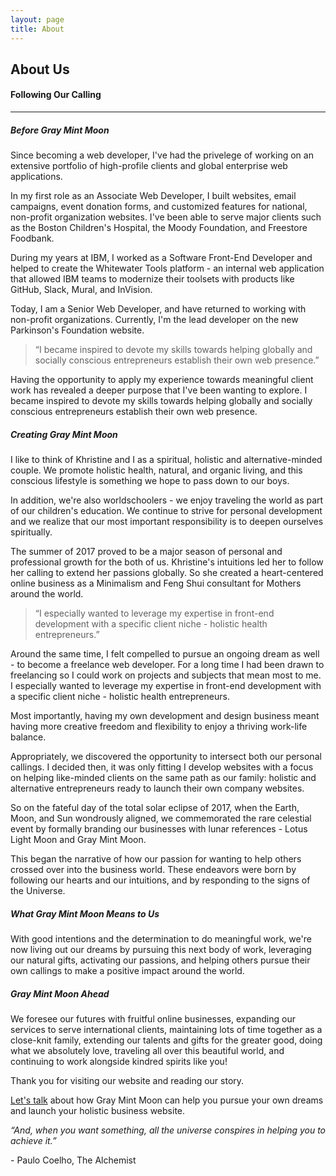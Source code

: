 ```yaml
---
layout: page
title: About
---
```

<div class="text_center">
	<h2 class="text_charcoal">About Us</h2>
	<h4 class="page_subtitle">Following Our Calling</h4>
	<hr class="divider">
</div>

<h5 class="page_section_title text_center">Before Gray Mint Moon</h5>

<p>Since becoming a web developer, I've had the privelege of working on an extensive portfolio of high-profile clients and global enterprise web applications.</p>

<p>In my first role as an Associate Web Developer, I built websites, email campaigns, event donation forms, and customized features for national, non-profit organization websites. I've been able to serve major clients such as the Boston Children's Hospital, the Moody Foundation, and Freestore Foodbank.</p>

<p>During my years at IBM, I worked as a Software Front-End Developer and helped to create the Whitewater Tools platform - an internal web application that allowed IBM teams to modernize their toolsets with products like GitHub, Slack, Mural, and InVision.</p>

<p>Today, I am a Senior Web Developer, and have returned to working with non-profit organizations. Currently, I'm the lead developer on the new Parkinson's Foundation website.</p>

<blockquote class="page_quote">
	“I became inspired to devote my skills towards helping globally and socially conscious entrepreneurs establish their own web presence.”
</blockquote>

<p>Having the opportunity to apply my experience towards meaningful client work has revealed a deeper purpose that I've been wanting to explore. I became inspired to devote my skills towards helping globally and socially conscious entrepreneurs establish their own web presence.</p>

<h5 class="page_section_title text_center">Creating Gray Mint Moon</h5>
<p>I like to think of Khristine and I as a spiritual, holistic and alternative-minded couple. We promote holistic health, natural, and organic living, and this conscious lifestyle is something we hope to pass down to our boys.</p>

<p>In addition, we're also worldschoolers - we enjoy traveling the world as part of our children's education. We continue to strive for personal development and we realize that our most important responsibility is to deepen ourselves spiritually.</p>

<p>The summer of 2017 proved to be a major season of personal and professional growth for the both of us. Khristine's intuitions led her to follow her calling to extend her passions globally. So she created a heart-centered online business as a Minimalism and Feng Shui consultant for Mothers around the world.</p>

<blockquote class="page_quote">
	“I especially wanted to leverage my expertise in front-end development with a specific client niche - holistic health entrepreneurs.”
</blockquote>

<p>Around the same time, I felt compelled to pursue an ongoing dream as well - to become a freelance web developer. For a long time I had been drawn to freelancing so I could work on projects and subjects that mean most to me. I especially wanted to leverage my expertise in front-end development with a specific client niche - holistic health entrepreneurs.</p>

<p>Most importantly, having my own development and design business meant having more creative freedom and flexibility to enjoy a thriving work-life balance.</p>

<p>Appropriately, we discovered the opportunity to intersect both our personal callings. I decided then, it was only fitting I develop websites with a focus on helping like-minded clients on the same path as our family: holistic and alternative entrepreneurs ready to launch their own company websites. </p>

<p>So on the fateful day of the total solar eclipse of 2017, when the Earth, Moon, and Sun wondrously aligned, we commemorated the rare celestial event by formally branding our businesses with lunar references - Lotus Light Moon and Gray Mint Moon.</p>

<p>This began the narrative of how our passion for wanting to help others crossed over into the business world. These endeavors were born by following our hearts and our intuitions, and by responding to the signs of the Universe.</p>

<h5 class="page_section_title text_center">What Gray Mint Moon Means to Us</h5>

<p>With good intentions and the determination to do meaningful work, we're now living out our dreams by pursuing this next body of work, leveraging our natural gifts, activating our passions, and helping others pursue their own callings to make a positive impact around the world.</p>

<h5 class="page_section_title text_center">Gray Mint Moon Ahead</h5>

<p>We foresee our futures with fruitful online businesses, expanding our services to serve international clients, maintaining lots of time together as a close-knit family, extending our talents and gifts for the greater good, doing what we absolutely love, traveling all over this beautiful world, and continuing to work alongside kindred spirits like you!</p>

<p>Thank you for visiting our website and reading our story.</p>

<a href="/contact">Let's talk</a> about how Gray Mint Moon can help you pursue your own dreams and launch your holistic business website. 


<div class="row_sm page_blockquote">
	<div class="text_medium">
		<em>“And, when you want something, all the universe conspires in helping you to achieve it.”</em>
		<p class="text_right text_medium">- Paulo Coelho, The Alchemist</p>
	</div>
</div>
